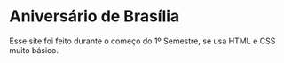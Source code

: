 # Aniversário de Brasília

Esse site foi feito durante o começo do 1º Semestre, se usa HTML e CSS muito básico.
